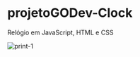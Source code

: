 # projetoGODev-Clock
Relógio em JavaScript, HTML e CSS

![print-1](https://user-images.githubusercontent.com/103055661/170843387-72c143e2-6188-4c71-a092-46cc4061c9ea.png)
